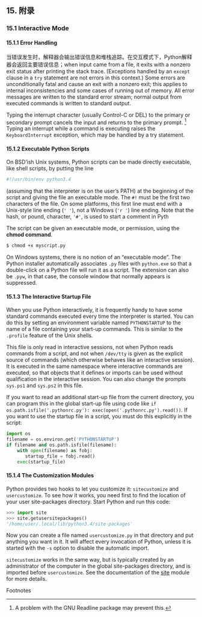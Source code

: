 ## 15. 附录

### 15.1 Interactive Mode

#### 15.1.1 Error Handling

当错误发生时，解释器会输出错误信息和堆栈追踪。在交互模式下，Python解释器会返回主要错误信息；when input came from a file, it exits with a nonzero exit status after printing the stack trace. (Exceptions handled by an `except` clause in a `try` statement are not errors in this context.) Some errors are unconditionally fatal and cause an exit with a nonzero exit; this applies to internal inconsistencies and some cases of running out of memory. All error messages are written to the standard error stream; normal output from executed commands is written to standard output.

Typing the interrupt character (usually Control-C or DEL) to the primary or secondary prompt cancels the input and returns to the primary prompt. [^1] Typing an interrupt while a command is executing raises the `KeyboardInterrupt` exception, which may be handled by a try statement.

#### 15.1.2 Executable Python Scripts

On BSD’ish Unix systems, Python scripts can be made directly executable, like shell scripts, by putting the line

```python
#!/usr/bin/env python3.4
```

(assuming that the interpreter is on the user’s PATH) at the beginning of the script and giving the file an executable mode. The `#!` must be the first two characters of the file. On some platforms, this first line must end with a Unix-style line ending (`' '`), not a Windows (`'r '`) line ending. Note that the hash, or pound, character, `'#'`, is used to start a comment in Pyth

The script can be given an executable mode, or permission, using the **chmod command**.

```bash
$ chmod +x myscript.py
```

On Windows systems, there is no notion of an “executable mode”. The Python installer automatically associates `.py` files with `python.exe` so that a double-click on a Python file will run it as a script. The extension can also be `.pyw`, in that case, the console window that normally appears is suppressed.

#### 15.1.3 The Interactive Startup File

When you use Python interactively, it is frequently handy to have some standard commands executed every time the interpreter is started. You can do this by setting an environment variable named `PYTHONSTARTUP` to the name of a file containing your start-up commands. This is similar to the `.profile` feature of the Unix shells.

This file is only read in interactive sessions, not when Python reads commands from a script, and not when `/dev/tty` is given as the explicit source of commands (which otherwise behaves like an interactive session). It is executed in the same namespace where interactive commands are executed, so that objects that it defines or imports can be used without qualification in the interactive session. You can also change the prompts `sys.ps1` and `sys.ps2` in this file.

If you want to read an additional start-up file from the current directory, you can program this in the global start-up file using code like `if os.path.isfile('.pythonrc.py'): exec(open('.pythonrc.py').read())`. If you want to use the startup file in a script, you must do this explicitly in the script:

```python
import os
filename = os.environ.get('PYTHONSTARTUP')
if filename and os.path.isfile(filename):
    with open(filename) as fobj:
       startup_file = fobj.read()
    exec(startup_file)
```

#### 15.1.4 The Customization Modules

Python provides two hooks to let you customize it: `sitecustomize` and `usercustomize`. To see how it works, you need first to find the location of your user site-packages directory. Start Python and run this code:

```python
>>> import site
>>> site.getusersitepackages()
'/home/user/.local/lib/python3.4/site-packages'
```

Now you can create a file named `usercustomize.py` in that directory and put anything you want in it. It will affect every invocation of Python, unless it is started with the `-s` option to disable the automatic import.

`sitecustomize` works in the same way, but is typically created by an administrator of the computer in the global site-packages directory, and is imported before `usercustomize`. See the documentation of the [site](http://python.usyiyi.cn/python_343/library/site.html#module-site) module for more details.

Footnotes

[^1]:	A problem with the GNU Readline package may prevent this.
